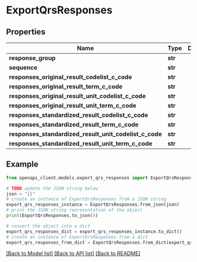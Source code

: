 # ExportQrsResponses


## Properties

Name | Type | Description | Notes
------------ | ------------- | ------------- | -------------
**response_group** | **str** |  | [optional] 
**sequence** | **str** |  | [optional] 
**responses_original_result_codelist_c_code** | **str** |  | [optional] 
**responses_original_result_term_c_code** | **str** |  | [optional] 
**responses_original_result_unit_codelist_c_code** | **str** |  | [optional] 
**responses_original_result_unit_term_c_code** | **str** |  | [optional] 
**responses_standardized_result_codelist_c_code** | **str** |  | [optional] 
**responses_standardized_result_term_c_code** | **str** |  | [optional] 
**responses_standardized_result_unit_codelist_c_code** | **str** |  | [optional] 
**responses_standardized_result_unit_term_c_code** | **str** |  | [optional] 

## Example

```python
from openapi_client.models.export_qrs_responses import ExportQrsResponses

# TODO update the JSON string below
json = "{}"
# create an instance of ExportQrsResponses from a JSON string
export_qrs_responses_instance = ExportQrsResponses.from_json(json)
# print the JSON string representation of the object
print(ExportQrsResponses.to_json())

# convert the object into a dict
export_qrs_responses_dict = export_qrs_responses_instance.to_dict()
# create an instance of ExportQrsResponses from a dict
export_qrs_responses_from_dict = ExportQrsResponses.from_dict(export_qrs_responses_dict)
```
[[Back to Model list]](../README.md#documentation-for-models) [[Back to API list]](../README.md#documentation-for-api-endpoints) [[Back to README]](../README.md)


